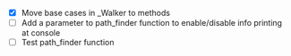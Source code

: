 - [x] Move base cases in _Walker to methods
- [ ] Add a parameter to path_finder function to enable/disable info printing at console
- [ ] Test path_finder function